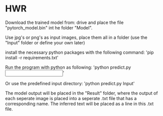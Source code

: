 # HWR

Download the trained model from:
drive
and place the file "pytorch_model.bin" int he folder "Model".

Use jpg's or png's as input images, place them all in a folder (use the "Input" folder or define your own later)

install the necessary python packages with the following command:
  'pip install -r requirements.txt'

Run the program with python as following:
  'python predict.py <Input directory>'

Or use the predefined input directory:
  'python predict.py Input'
  
The model output will be placed in the "Result" folder, where the output of each seperate image is placed into
a seperate .txt file that has a corresponding name. The inferred text will be placed as a line in this .txt file.
